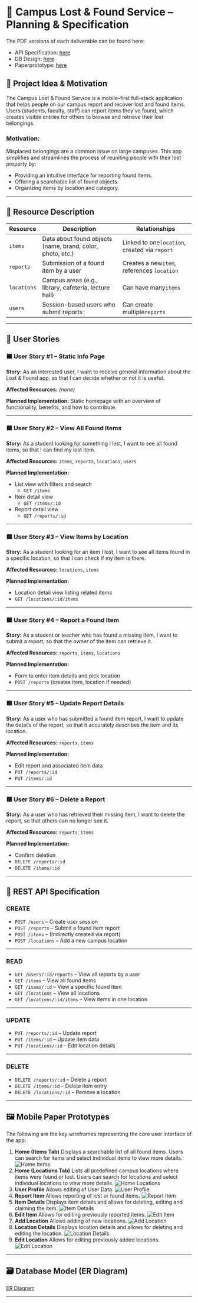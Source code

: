 # 📱 Campus Lost & Found Service – Planning & Specification

The PDF versions of each deliverable can be found here:

- API Specification: [here](pdfs/API_Specification.pdf)
- DB Design: [here](pdfs/DB_Design.pdf)
- Paperprototype: [here](pdfs/Paperprototype.pdf)

## 🎯 Project Idea & Motivation

The Campus Lost & Found Service is a mobile-first full-stack application that helps people on our campus report and recover lost and found items.
Users (students, faculty, staff) can report items they've found, which creates visible entries for others to browse and retrieve their lost belongings.

### Motivation:

Misplaced belongings are a common issue on large campuses. This app simplifies and streamlines the process of reuniting people with their lost property by:

- Providing an intuitive interface for reporting found items.
- Offering a searchable list of found objects.
- Organizing items by location and category.

---

## 🧩 Resource Description

| Resource    | Description                                                | Relationships                                 |
| ----------- | ---------------------------------------------------------- | --------------------------------------------- |
| `items`     | Data about found objects (name, brand, color, photo, etc.) | Linked to one`location`, created via `report` |
| `reports`   | Submission of a found item by a user                       | Creates a new`item`, references `location`    |
| `locations` | Campus areas (e.g., library, cafeteria, lecture hall)      | Can have many`items`                          |
| `users`     | Session-based users who submit reports                     | Can create multiple`reports`                  |

---

## 👤 User Stories

### 🟦 User Story #1 – Static Info Page

**Story:**
As an interested user, I want to receive general information about the Lost & Found app, so that I can decide whether or not it is useful.

**Affected Resources:**
_(none)_

**Planned Implementation:**
Static homepage with an overview of functionality, benefits, and how to contribute.

---

### 🟩 User Story #2 – View All Found Items

**Story:**
As a student looking for something I lost, I want to see all found items, so that I can find my lost item.

**Affected Resources:**
`items`, `reports`, `locations`, `users`

**Planned Implementation:**

- List view with filters and search
  + `GET /items`
- Item detail view
  + `GET /items/:id`
- Report detail view
  + `GET /reports/:id`

---

### 🟩 User Story #3 – View Items by Location

**Story:**
As a student looking for an item I lost, I want to see all items found in a specific location, so that I can check if my item is there.

**Affected Resources:**
`locations`, `items`

**Planned Implementation:**

- Location detail view listing related items
- `GET /locations/:id/items`

---

### 🟥 User Story #4 – Report a Found Item

**Story:**
As a student or teacher who has found a missing item, I want to submit a report, so that the owner of the item can retrieve it.

**Affected Resources:**
`reports`, `items`, `locations`

**Planned Implementation:**

- Form to enter item details and pick location
- `POST /reports` (creates item, location if needed)

---

### 🟥 User Story #5 – Update Report Details

**Story:**
As a user who has submitted a found item report, I want to update the details of the report, so that it accurately describes the item and its location.

**Affected Resources:**
`reports`, `items`

**Planned Implementation:**

- Edit report and associated item data
- `PUT /reports/:id`
- `PUT /items/:id`

---

### 🟥 User Story #6 – Delete a Report

**Story:**
As a user who has retrieved their missing item, I want to delete the report, so that others can no longer see it.

**Affected Resources:**
`reports`, `items`

**Planned Implementation:**

- Confirm deletion
- `DELETE /reports/:id`
- `DELETE /items/:id`

---

## 🧪 REST API Specification

### **CREATE**

- `POST /users` – Create user session
- `POST /reports` – Submit a found item report
- `POST /items` – (Indirectly created via report)
- `POST /locations` – Add a new campus location

---

### **READ**

- `GET /users/:id/reports` – View all reports by a user
- `GET /items` – View all found items
- `GET /items/:id` – View a specific found item
- `GET /locations` – View all locations
- `GET /locations/:id/items` – View items in one location

---

### **UPDATE**

- `PUT /reports/:id` – Update report
- `PUT /items/:id` – Update item data
- `PUT /locations/:id` – Edit location details

---

### **DELETE**

- `DELETE /reports/:id` – Delete a report
- `DELETE /items/:id` – Delete item entry
- `DELETE /locations/:id` – Remove a location

---

## 🖼️ Mobile Paper Prototypes

The following are the key wireframes representing the core user interface of the app:

1. **Home (Items Tab)**
   Displays a searchable list of all found items. Users can search for items and select individual items to view more details.
   ![Home Items](images/home_items.png)
2. **Home (Locations Tab)**
   Lists all predefined campus locations where items were found or lost. Users can search for locations and select individual locations to view more details.
   ![Home Locations](images/home_locations.png)
3. **User Profile**
   Allows editing of User Data.
   ![User Profile](images/user_profile.png)
4. **Report Item**
   Allows reporting of lost or found items.
   ![Report Item](images/report_item.png)
5. **Item Details**
   Displays item details and allows for deleting, editing and claiming the item.
   ![Item Details](images/item_details.png)
6. **Edit Item**
   Allows for editing previously reported items.
   ![Edit Item](images/edit_item.png)
7. **Add Location**
   Allows adding of new locations.
   ![Add Location](images/add_location.png)
8. **Location Details**
   Displays location details and allows for deleting and editing the location.
   ![Location Details](images/location_details.png)
9. **Edit Location**
   Allows for editing previously added locations.
   ![Edit Location](images/edit_location.png)

---

## 🗃️ Database Model (ER Diagram)

[ER Diagram](pdfs/DB_Design.pdf)

---
